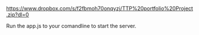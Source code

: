 https://www.dropbox.com/s/f2fbmoh70onqyzj/TTP%20portfolio%20Project.zip?dl=0

Run the app.js to your comandline to start the server.
